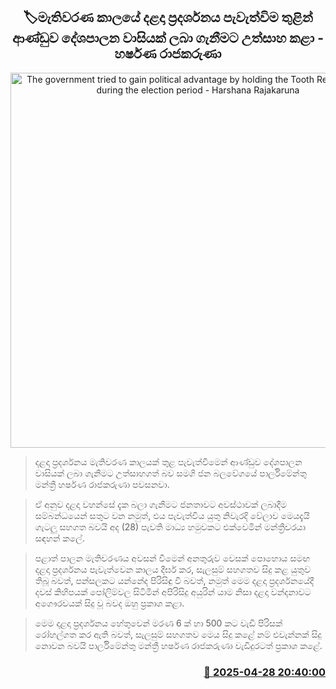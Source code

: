 <p align='center'><b><h2 align='center' title='The government tried to gain political advantage by holding the Tooth Relic Exhibition during the election period - Harshana Rajakaruna'>🏷මැතිවරණ කාලයේ දළදා ප්‍රදර්ශනය පැවැත්විම තුළින් ආණ්ඩුව දේශපාලන වාසියක් ලබා ගැනීමට උත්සාහ කළා - හර්ෂණ රාජකරුණා</h2></b></p>
<p align='center'><img src='https://helakuru.sgp1.cdn.digitaloceanspaces.com/esana/images/lib/harshana-rajakaruna-media-nn.jpg' width='600' alt='The government tried to gain political advantage by holding the Tooth Relic Exhibition during the election period - Harshana Rajakaruna'></p>

> දළදා ප්‍රදර්ශනය මැතිවරණ කාලයක් තුළ පැවැත්වීමෙන් ආණ්ඩුව දේශපාලන වාසියක් ලබා ගැනීමට උත්සාහගත් බව සමගි ජන බලවේගයේ පාර්ලිමේන්තු මන්ත්‍රී හර්ෂණ රාජකරුණා පවසනවා.

> ඒ අනුව දළදා වහන්සේ දැක බලා ගැනීමට ජනතාවට අවස්ථාවක් ලබාදීම සම්බන්ධයෙන් සතුට වන නමුත්, එය පැවැත්විය යුතු නිවැරදි වේලාව මෙයදැයි ගැටලු සහගත බවයි අද (28) පැවති මාධ්‍ය හමුවකට එක්වෙමින් මන්ත්‍රීවරයා සඳහන් කලේ.

> පළාත් පාලන මැතිවරණය අවසන් වීමෙන් අනතුරුව වෙසක් පොහොය සමඟ දළදා ප්‍රදර්ශනය පැවැත්වෙන කාලය දීර්ඝ කර, සැලසුම් සහගතව සිදු කළ යුතුව තිබූ බවත්, පන්සලකට යන්නේද පිරිසිඳු වී බවත්, නමුත් මෙම දළදා ප්‍රදර්ශනයේදී දවස් කිහිපයක් පෝලිම්වල සිටිමින් අපිරිසිදු අයුරින් යාම නිසා දළදා වන්දනාවට අගෞරවයක් සිදු වූ බවද ඔහු ප්‍රකාශ කළා.

> මෙම දළදා ප්‍රදර්ශනය හේතුවෙන් මරණ 6 ක් හා 500 කට වැඩි පිරිසක් රෝහල්ගත කර ඇති බවත්, සැලසුම් සහගතව මෙය සිදු කළේ නම් එවැන්නක් සිදු නොවන බවයි පාර්ලිමේන්තු මන්ත්‍රී හර්ෂණ රාජකරුණා වැඩිදුරටත් ප්‍රකාශ කළේ.



<h3 align='right'><a href='https://www.helakuru.lk/esana/p/109631/'>📅 2025-04-28 20:40:00</a></h3>
